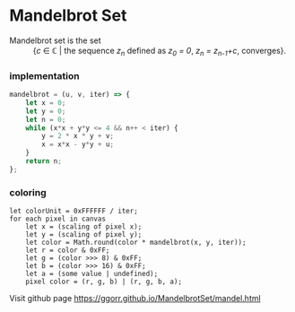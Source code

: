# Mandelbrot Set
Mandelbrot set is the set<br>
&emsp;&emsp;&emsp;{<i>c</i> &#x2208; &#x2102; | the sequence <i>z<sub>n</sub></i> defined as <i>z<sub>0</sub> = 0</i>, <i>z<sub>n</sub> = z<sub>n-1</sub>+c</i>, converges}.

### implementation
```javascript
mandelbrot = (u, v, iter) => {
    let x = 0;
    let y = 0;
    let n = 0;
    while (x*x + y*y <= 4 && n++ < iter) {
        y = 2 * x * y + v;
        x = x*x - y*y + u;
    }
    return n;
};
```

### coloring
```
let colorUnit = 0xFFFFFF / iter;
for each pixel in canvas
    let x = (scaling of pixel x);
    let y = (scaling of pixel y);
    let color = Math.round(color * mandelbrot(x, y, iter));
    let r = color & 0xFF;
    let g = (color >>> 8) & 0xFF;
    let b = (color >>> 16) & 0xFF;
    let a = (some value | undefined);
    pixel color = (r, g, b) | (r, g, b, a);
```

Visit github page <a href='https://ggorr.github.io/MandelbrotSet/mandel.html'>https://ggorr.github.io/MandelbrotSet/mandel.html</a>
